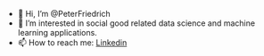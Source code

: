 - 👋 Hi, I’m @PeterFriedrich
- 👀 I’m interested in social good related data science and machine learning applications.
- 📫 How to reach me: [Linkedin](https://www.linkedin.com/in/peter-friedrich-a8b56810b/)

<!---
PeterFriedrich/PeterFriedrich is a ✨ special ✨ repository because its `README.md` (this file) appears on your GitHub profile.
You can click the Preview link to take a look at your changes.
--->
